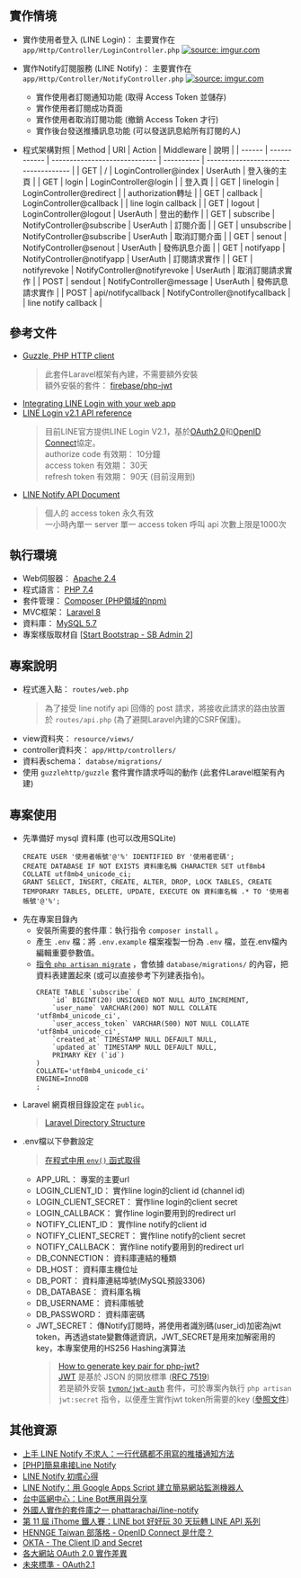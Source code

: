 ## 實作情境

* 實作使用者登入 (LINE Login)： 主要實作在 `app/Http/Controller/LoginController.php`
  <a href="https://imgur.com/s6dJZPs"><img src="https://i.imgur.com/s6dJZPs.png" title="source: imgur.com" /></a>
  
* 實作Notify訂閱服務 (LINE Notify)： 主要實作在 `app/Http/Controller/NotifyController.php`
  <a href="https://imgur.com/cYBPtpp"><img src="https://i.imgur.com/cYBPtpp.png" title="source: imgur.com" /></a>
  * 實作使用者訂閱通知功能 (取得 Access Token 並儲存)
  * 實作使用者訂閱成功頁面
  * 實作使用者取消訂閱功能 (撤銷 Access Token 才行)
  * 實作後台發送推播訊息功能 (可以發送訊息給所有訂閱的人)
* 程式架構對照
    | Method | URI          | Action                        | Middleware | 說明                                 |
    | ------ | ------------ | ----------------------------- | ---------- | ------------------------------------ |
    | GET    | /            | LoginController@index         | UserAuth   | 登入後的主頁                         |
    | GET    | login        | LoginController@login         |            | 登入頁                               |
    | GET    | linelogin    | LoginController@redirect      |            | authorization轉址                    |
    | GET    | callback     | LoginController@callback      |            | line login callback  |
    | GET    | logout       | LoginController@logout        | UserAuth   | 登出的動作                           |
    | GET    | subscribe    | NotifyController@subscribe    | UserAuth   | 訂閱介面                             |
    | GET    | unsubscribe  | NotifyController@subscribe    | UserAuth   | 取消訂閱介面                         |
    | GET    | senout       | NotifyController@senout       | UserAuth   | 發佈訊息介面                         |
    | GET    | notifyapp    | NotifyController@notifyapp    | UserAuth   | 訂閱請求實作                           |
    | GET    | notifyrevoke | NotifyController@notifyrevoke | UserAuth   | 取消訂閱請求實作                     |
    | POST   | sendout      | NotifyController@message      | UserAuth   | 發佈訊息請求實作                      |
    | POST   | api/notifycallback  | NotifyController@notifycallback      |    | line notify callback          |

## 參考文件

* [Guzzle, PHP HTTP client](https://docs.guzzlephp.org/en/stable/index.html)
    > 此套件Laravel框架有內建，不需要額外安裝<br>
    > 額外安裝的套件： [firebase/php-jwt](https://github.com/firebase/php-jwt)
* [Integrating LINE Login with your web app](https://developers.line.biz/en/docs/line-login/integrate-line-login/)
* [LINE Login v2.1 API reference](https://developers.line.biz/en/reference/line-login/)
    > 目前LINE官方提供LINE Login V2.1，基於[OAuth2.0](https://oauth.net/2/)和[OpenID Connect](https://openid.net/connect/)協定。 <br>
    > authorize code 有效期： 10分鐘<br>
    > access token 有效期： 30天<br>
    > refresh token 有效期： 90天 (目前沒用到)
* [LINE Notify API Document](https://notify-bot.line.me/doc/en/)
    > 個人的 access token 永久有效<br>
    > 一小時內單一 server 單一 access token 呼叫 api 次數上限是1000次

## 執行環境

* Web伺服器： [Apache 2.4](https://httpd.apache.org/)
* 程式語言： [PHP 7.4](https://www.php.net/)
* 套件管理： [Composer (PHP領域的npm)](https://getcomposer.org/)
* MVC框架： [Laravel 8](https://laravel.com/docs/8.x)
* 資料庫： [MySQL 5.7](https://www.mysql.com/)
* 專案樣版取材自 [[Start Bootstrap - SB Admin 2](https://startbootstrap.com/theme/sb-admin-2)]

## 專案說明

* 程式進入點： `routes/web.php`
  > 為了接受 line notify api 回傳的 post 請求，將接收此請求的路由放置於 `routes/api.php` (為了避開Laravel內建的CSRF保護)。
* view資料夾： `resource/views/`
* controller資料夾： `app/Http/controllers/`
* 資料表schema： `databse/migrations/`
* 使用 `guzzlehttp/guzzle` 套件實作請求呼叫的動作 (此套件Laravel框架有內建)

## 專案使用

* 先準備好 mysql 資料庫 (也可以改用SQLite)
  ```sql=
  CREATE USER '使用者帳號'@'%' IDENTIFIED BY '使用者密碼';
  CREATE DATABASE IF NOT EXISTS 資料庫名稱 CHARACTER SET utf8mb4 COLLATE utf8mb4_unicode_ci;
  GRANT SELECT, INSERT, CREATE, ALTER, DROP, LOCK TABLES, CREATE TEMPORARY TABLES, DELETE, UPDATE, EXECUTE ON 資料庫名稱 .* TO '使用者帳號'@'%';
  ```
* 先在專案目錄內
  * 安裝所需要的套件庫：執行指令 `composer install` 。
  * 產生 `.env` 檔：將 `.env.example` 檔案複製一份為 `.env` 檔，並在.env檔內編輯重要參數值。
  * [指令 `php artisan migrate`](https://laravel.com/docs/8.x/migrations#running-migrations) ，會依據 `database/migrations/` 的內容，把資料表建置起來 (或可以直接參考下列建表指令)。
    ```sql=
    CREATE TABLE `subscribe` (
        `id` BIGINT(20) UNSIGNED NOT NULL AUTO_INCREMENT,
        `user_name` VARCHAR(200) NOT NULL COLLATE 'utf8mb4_unicode_ci',
        `user_access_token` VARCHAR(500) NOT NULL COLLATE 'utf8mb4_unicode_ci',
        `created_at` TIMESTAMP NULL DEFAULT NULL,
        `updated_at` TIMESTAMP NULL DEFAULT NULL,
        PRIMARY KEY (`id`)
    )
    COLLATE='utf8mb4_unicode_ci'
    ENGINE=InnoDB
    ;
    ```
* Laravel 網頁根目錄設定在 `public`。
  > [Laravel Directory Structure](https://laravel.com/docs/8.x/structure)
* .env檔以下參數設定
  > [在程式中用 `env()` 函式取得](https://laravel.com/docs/8.x/configuration)
  * APP_URL： 專案的主要url
  * LOGIN_CLIENT_ID： 實作line login的client id (channel id)
  * LOGIN_CLIENT_SECRET： 實作line login的client secret
  * LOGIN_CALLBACK： 實作line login要用到的redirect url
  * NOTIFY_CLIENT_ID： 實作line notify的client id
  * NOTIFY_CLIENT_SECRET： 實作line notify的client secret
  * NOTIFY_CALLBACK： 實作line notify要用到的redirect url
  * DB_CONNECTION： 資料庫連結的種類
  * DB_HOST： 資料庫主機位址
  * DB_PORT： 資料庫連結埠號(MySQL預設3306)
  * DB_DATABASE： 資料庫名稱
  * DB_USERNAME： 資料庫帳號
  * DB_PASSWORD： 資料庫密碼
  * JWT_SECRET： 傳Notify訂閱時，將使用者識別碼(user_id)加密為jwt token，再透過state變數傳遞資訊，JWT_SECRET是用來加解密用的key，本專案使用的HS256 Hashing演算法
    > [How to generate key pair for php-jwt?](https://stackoverflow.com/questions/51327584/how-to-generate-key-pair-for-php-jwt)<br>
    > [JWT](https://jwt.io/) 是基於 JSON 的開放標準 ([RFC 7519](https://datatracker.ietf.org/doc/html/rfc7519)) <br>
    > 若是額外安裝 [`tymon/jwt-auth`](https://packagist.org/packages/tymon/jwt-auth) 套件，可於專案內執行 `php artisan jwt:secret` 指令，以便產生實作jwt token所需要的key ([參照文件](https://jwt-auth.readthedocs.io/en/develop/laravel-installation/#generate-secret-key))

## 其他資源

* [上手 LINE Notify 不求人：一行代碼都不用寫的推播通知方法](https://blog.miniasp.com/post/2020/02/17/Go-Through-LINE-Notify-Without-Any-Code)
* [[PHP]簡易串接Line Notify](https://kira5033.github.io/2019/06/php%E7%B0%A1%E6%98%93%E4%B8%B2%E6%8E%A5line-notify/)
* [LINE Notify 初嚐心得](https://jackkuo-tw.medium.com/line-notify-%E5%88%9D%E5%9A%90%E5%BF%83%E5%BE%97-7ea0292907c6)
* [LINE Notify：用 Google Apps Script 建立簡易網站監測機器人](https://www.letswrite.tw/line-notify-gas/)
* [台中區網中心：Line Bot應用與分享](https://www.tcrc.edu.tw/set/new-list/linebot)
* [外國人實作的套件庫之一 phattarachai/line-notify](https://github.com/phattarachai/line-notify)
* [第 11 屆 iThome 鐵人賽：LINE bot 好好玩 30 天玩轉 LINE API 系列](https://ithelp.ithome.com.tw/users/20117701/ironman/2634)
* [HENNGE Taiwan 部落格 - OpenID Connect 是什麼？](https://hennge.com/tw/blog/what-is-openid-connect.html)
* [OKTA - The Client ID and Secret](https://www.oauth.com/oauth2-servers/client-registration/client-id-secret/)
* [各大網站 OAuth 2.0 實作差異](https://blog.yorkxin.org/posts/oauth2-implementation-differences-among-famous-sites.html)
* [未來標準 - OAuth2.1](https://oauth.net/2.1/)
